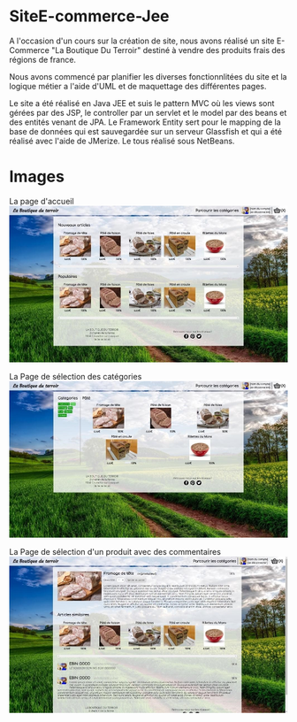 # SiteE-commerce-Jee
A l'occasion d'un cours sur la création de site, nous avons réalisé un site E-Commerce "La Boutique Du Terroir" destiné à vendre des produits frais des régions de france.


Nous avons commencé par planifier les diverses fonctionnlitées du site et la logique métier a l'aide d'UML et de maquettage des différentes pages.

Le site a été réalisé en Java JEE et suis le pattern MVC où les views sont gérées par des JSP, le controller par un servlet et le model par des beans et des entités venant de JPA. 
Le Framework Entity sert pour le mapping de la base de données qui est sauvegardée sur un serveur Glassfish et qui a été réalisé avec l'aide de JMerize. Le tous réalisé sous NetBeans.


# Images
La page d'accueil
![Image: Capture d'écran de la page d'accueil](img/Accueil.jpg)


La Page de sélection des catégories
![Image: Capture d'écran de la page de sélection des catégories](img/Categories.jpg)


La Page de sélection d'un produit avec des commentaires
![Image: Capture d'écran de la page d'un produit](img/Produit.jpg)
